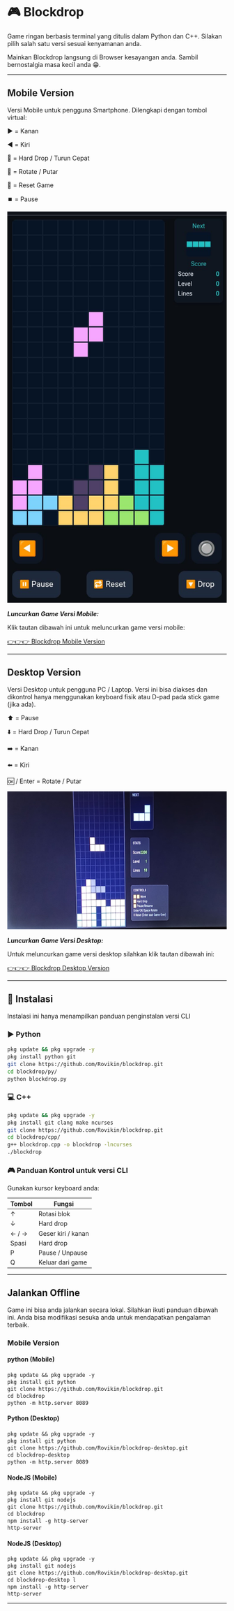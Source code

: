 # 🎮 Blockdrop

Game ringan berbasis terminal yang ditulis dalam Python dan C++.
Silakan pilih salah satu versi sesuai kenyamanan anda.

Mainkan Blockdrop langsung di Browser kesayangan anda. Sambil bernostalgia masa kecil anda 😁.

---

## Mobile Version

Versi Mobile untuk pengguna Smartphone. Dilengkapi dengan tombol virtual:

▶️ = Kanan

◀️ = Kiri

🔽 = Hard Drop / Turun Cepat

🔘 = Rotate / Putar

🔁 = Reset Game

⏹️ = Pause

![Mobile Version](img/mobile.png)

***Luncurkan Game Versi Mobile:***

Klik tautan dibawah ini untuk meluncurkan game versi mobile:

[👉👉👉 Blockdrop Mobile Version](
https://rovikin.github.io/blockdrop/)

---

## Desktop Version

Versi Desktop untuk pengguna PC / Laptop. Versi ini bisa diakses dan dikontrol hanya menggunakan keyboard fisik atau D-pad pada stick game (jika ada).

⬆️ = Pause

⬇️ = Hard Drop / Turun Cepat

➡️ = Kanan

⬅️ = Kiri

🆗 / Enter = Rotate / Putar

![Desktop Version](img/desktop.png)

***Luncurkan Game Versi Desktop:***

Untuk meluncurkan game versi desktop silahkan klik tautan dibawah ini:

[👉👉👉 Blockdrop Desktop Version](https://rovikin.github.io/blockdrop-desktop/)

---

## 🧪 Instalasi

Instalasi ini hanya menampilkan panduan penginstalan versi CLI

### ▶️ Python
```bash
pkg update && pkg upgrade -y
pkg install python git
git clone https://github.com/Rovikin/blockdrop.git
cd blockdrop/py/
python blockdrop.py
```

### 💻 C++
```bash
pkg update && pkg upgrade -y
pkg install git clang make ncurses
git clone https://github.com/Rovikin/blockdrop.git
cd blockdrop/cpp/
g++ blockdrop.cpp -o blockdrop -lncurses
./blockdrop
```

### 🎮 Panduan Kontrol untuk versi CLI

Gunakan kursor keyboard anda:

| Tombol | Fungsi            |
|--------|-------------------|
| ↑      | Rotasi blok       |
| ↓      | Hard drop         |
| ← / →  | Geser kiri / kanan|
| Spasi  | Hard drop         |
| P      | Pause / Unpause   |
| Q      | Keluar dari game  |

---

## Jalankan Offline

Game ini bisa anda jalankan secara lokal. Silahkan ikuti panduan dibawah ini. Anda bisa modifikasi sesuka anda untuk mendapatkan pengalaman terbaik.

### Mobile Version

#### python (Mobile)

```
pkg update && pkg upgrade -y
pkg install git python
git clone https://github.com/Rovikin/blockdrop.git
cd blockdrop
python -m http.server 8089
```

#### Python (Desktop)

```
pkg update && pkg upgrade -y
pkg install git python
git clone https://github.com/Rovikin/blockdrop-desktop.git
cd blockdrop-desktop
python -m http.server 8089
```

#### NodeJS (Mobile)

```
pkg update && pkg upgrade -y
pkg install git nodejs
git clone https://github.com/Rovikin/blockdrop.git
cd blockdrop
npm install -g http-server
http-server
```

#### NodeJS (Desktop)

```
pkg update && pkg upgrade -y
pkg install git nodejs
git clone https://github.com/Rovikin/blockdrop-desktop.git
cd blockdrop-desktop l
npm install -g http-server
http-server
```

---
